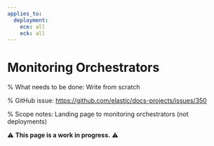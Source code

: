 ```yaml
---
applies_to:
  deployment:
    ece: all
    eck: all
---
```


# Monitoring Orchestrators

% What needs to be done: Write from scratch

% GitHub issue: https://github.com/elastic/docs-projects/issues/350

% Scope notes: Landing page to monitoring orchestrators (not deployments)

⚠️ **This page is a work in progress.** ⚠️